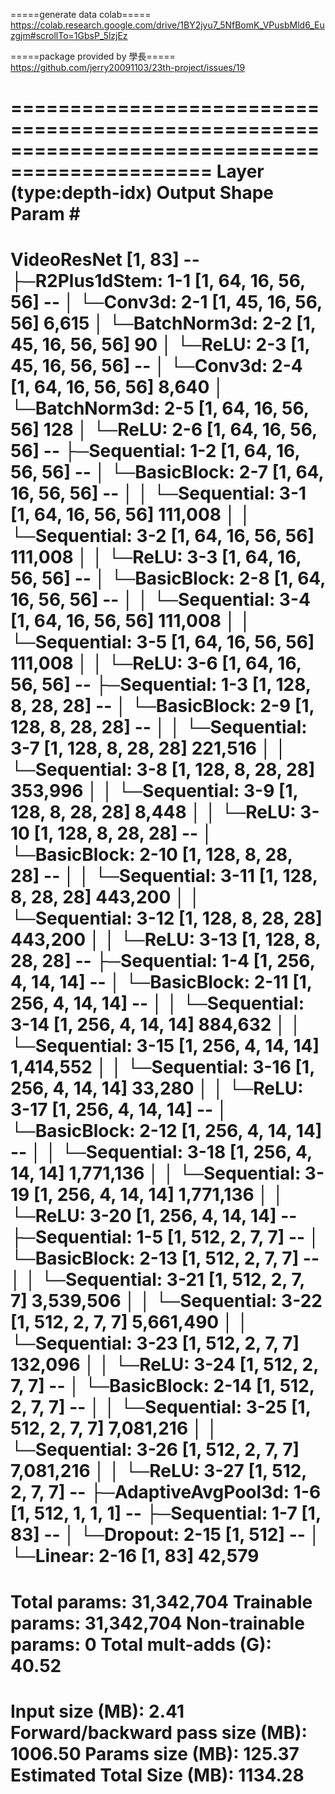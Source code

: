 =====generate data colab=====
https://colab.research.google.com/drive/1BY2jyu7_5NfBomK_VPusbMld6_Euzgjm#scrollTo=1GbsP_5lzjEz

=====package provided by 學長=====
https://github.com/jerry20091103/23th-project/issues/19

===============================================================================================
Layer (type:depth-idx)                        Output Shape              Param #
===============================================================================================
VideoResNet                                   [1, 83]                   --
├─R2Plus1dStem: 1-1                           [1, 64, 16, 56, 56]       --
│    └─Conv3d: 2-1                            [1, 45, 16, 56, 56]       6,615
│    └─BatchNorm3d: 2-2                       [1, 45, 16, 56, 56]       90
│    └─ReLU: 2-3                              [1, 45, 16, 56, 56]       --
│    └─Conv3d: 2-4                            [1, 64, 16, 56, 56]       8,640
│    └─BatchNorm3d: 2-5                       [1, 64, 16, 56, 56]       128
│    └─ReLU: 2-6                              [1, 64, 16, 56, 56]       --
├─Sequential: 1-2                             [1, 64, 16, 56, 56]       --
│    └─BasicBlock: 2-7                        [1, 64, 16, 56, 56]       --
│    │    └─Sequential: 3-1                   [1, 64, 16, 56, 56]       111,008
│    │    └─Sequential: 3-2                   [1, 64, 16, 56, 56]       111,008
│    │    └─ReLU: 3-3                         [1, 64, 16, 56, 56]       --
│    └─BasicBlock: 2-8                        [1, 64, 16, 56, 56]       --
│    │    └─Sequential: 3-4                   [1, 64, 16, 56, 56]       111,008
│    │    └─Sequential: 3-5                   [1, 64, 16, 56, 56]       111,008
│    │    └─ReLU: 3-6                         [1, 64, 16, 56, 56]       --
├─Sequential: 1-3                             [1, 128, 8, 28, 28]       --
│    └─BasicBlock: 2-9                        [1, 128, 8, 28, 28]       --
│    │    └─Sequential: 3-7                   [1, 128, 8, 28, 28]       221,516
│    │    └─Sequential: 3-8                   [1, 128, 8, 28, 28]       353,996
│    │    └─Sequential: 3-9                   [1, 128, 8, 28, 28]       8,448
│    │    └─ReLU: 3-10                        [1, 128, 8, 28, 28]       --
│    └─BasicBlock: 2-10                       [1, 128, 8, 28, 28]       --
│    │    └─Sequential: 3-11                  [1, 128, 8, 28, 28]       443,200
│    │    └─Sequential: 3-12                  [1, 128, 8, 28, 28]       443,200
│    │    └─ReLU: 3-13                        [1, 128, 8, 28, 28]       --
├─Sequential: 1-4                             [1, 256, 4, 14, 14]       --
│    └─BasicBlock: 2-11                       [1, 256, 4, 14, 14]       --
│    │    └─Sequential: 3-14                  [1, 256, 4, 14, 14]       884,632
│    │    └─Sequential: 3-15                  [1, 256, 4, 14, 14]       1,414,552
│    │    └─Sequential: 3-16                  [1, 256, 4, 14, 14]       33,280
│    │    └─ReLU: 3-17                        [1, 256, 4, 14, 14]       --
│    └─BasicBlock: 2-12                       [1, 256, 4, 14, 14]       --
│    │    └─Sequential: 3-18                  [1, 256, 4, 14, 14]       1,771,136
│    │    └─Sequential: 3-19                  [1, 256, 4, 14, 14]       1,771,136
│    │    └─ReLU: 3-20                        [1, 256, 4, 14, 14]       --
├─Sequential: 1-5                             [1, 512, 2, 7, 7]         --
│    └─BasicBlock: 2-13                       [1, 512, 2, 7, 7]         --
│    │    └─Sequential: 3-21                  [1, 512, 2, 7, 7]         3,539,506
│    │    └─Sequential: 3-22                  [1, 512, 2, 7, 7]         5,661,490
│    │    └─Sequential: 3-23                  [1, 512, 2, 7, 7]         132,096
│    │    └─ReLU: 3-24                        [1, 512, 2, 7, 7]         --
│    └─BasicBlock: 2-14                       [1, 512, 2, 7, 7]         --
│    │    └─Sequential: 3-25                  [1, 512, 2, 7, 7]         7,081,216
│    │    └─Sequential: 3-26                  [1, 512, 2, 7, 7]         7,081,216
│    │    └─ReLU: 3-27                        [1, 512, 2, 7, 7]         --
├─AdaptiveAvgPool3d: 1-6                      [1, 512, 1, 1, 1]         --
├─Sequential: 1-7                             [1, 83]                   --
│    └─Dropout: 2-15                          [1, 512]                  --
│    └─Linear: 2-16                           [1, 83]                   42,579
===============================================================================================
Total params: 31,342,704
Trainable params: 31,342,704
Non-trainable params: 0
Total mult-adds (G): 40.52
===============================================================================================
Input size (MB): 2.41
Forward/backward pass size (MB): 1006.50
Params size (MB): 125.37
Estimated Total Size (MB): 1134.28
===============================================================================================